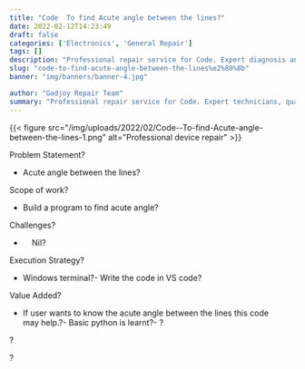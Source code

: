 ```yaml
---
title: "Code  To find Acute angle between the lines?"
date: 2022-02-12T14:23:49
draft: false
categories: ['Electronics', 'General Repair']
tags: []
description: "Professional repair service for Code. Expert diagnosis and quality repairs in Bangalore."
slug: "code-to-find-acute-angle-between-the-lines%e2%80%8b"
banner: "img/banners/banner-4.jpg"

author: "Gadjoy Repair Team"
summary: "Professional repair service for Code. Expert technicians, quality parts, warranty included."
---
```


{{< figure src="/img/uploads/2022/02/Code--To-find-Acute-angle-between-the-lines-1.png" alt="Professional device repair" >}}

Problem Statement?

- Acute angle between the lines?

Scope of work?

- Build a program to find acute angle?

Challenges?

- &nbsp;&nbsp;&nbsp; Nil?

Execution&nbsp;Strategy?

- Windows terminal?- Write the code in VS code?

Value Added?

- If user wants to know the acute angle between the lines&nbsp;this code may&nbsp;help.?- Basic python is&nbsp;learnt?- ?

?

?